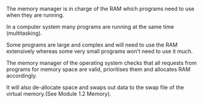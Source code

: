 The memory manager is in charge of the RAM which programs need to use when they are running.

In a computer system many programs are running at the same time (multitasking).

Some programs are large and complex and will need to use the RAM extensively whereas some very small programs won’t need to use it much. 

The memory manager of the operating system checks that all requests from programs for memory space are valid, prioritises them and allocates RAM accordingly. 

It will also de-allocate space and swaps out data to the swap file of the virtual memory.(See Module 1.2 Memory).